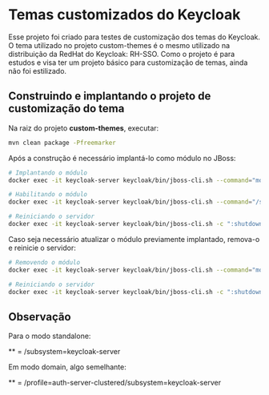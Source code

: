 # Temas customizados do Keycloak

Esse projeto foi criado para testes de customização dos temas do Keycloak. O tema utilizado no projeto custom-themes é o mesmo utilizado na distribuição da RedHat do Keycloak: RH-SSO. Como o projeto é para estudos e visa ter um projeto básico para customização de temas, ainda não foi estilizado.

## Construindo e implantando o projeto de customização do tema

Na raiz do projeto **custom-themes**, executar:

```bash
mvn clean package -Pfreemarker
```

Após a construção é necessário implantá-lo como módulo no JBoss:

```bash
# Implantando o módulo
docker exec -it keycloak-server keycloak/bin/jboss-cli.sh --command="module add --name=br.my.company.keycloak.custom-themes --resources=workspace/custom-themes/target/custom-themes.jar" --connect

# Habilitando o módulo
docker exec -it keycloak-server keycloak/bin/jboss-cli.sh --command="/subsystem=keycloak-server/theme=defaults:list-add(name=modules,value="br.my.company.keycloak.custom-themes")" --connect

# Reiniciando o servidor
docker exec -it keycloak-server keycloak/bin/jboss-cli.sh -c ":shutdown(restart=true)"

```

Caso seja necessário atualizar o módulo previamente implantado, remova-o e reinicie o servidor:

```bash
# Removendo o módulo
docker exec -it keycloak-server keycloak/bin/jboss-cli.sh --command="module remove --name=br.my.company.keycloak.custom-themes" --connect

# Reiniciando o servidor
docker exec -it keycloak-server keycloak/bin/jboss-cli.sh -c ":shutdown(restart=true)"
```

## Observação

Para o modo standalone:

** = /subsystem=keycloak-server

Em modo domain, algo semelhante:

** = /profile=auth-server-clustered/subsystem=keycloak-server